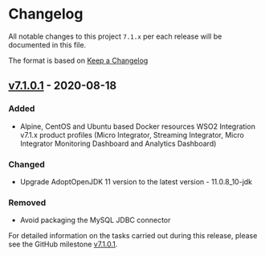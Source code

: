 # Changelog

All notable changes to this project `7.1.x` per each release will be documented in this file.

The format is based on [Keep a Changelog](https://keepachangelog.com/en/1.0.0/)

## [v7.1.0.1] - 2020-08-18

### Added
- Alpine, CentOS and Ubuntu based Docker resources WSO2 Integration v7.1.x product profiles (Micro Integrator,
 Streaming Integrator, Micro Integrator Monitoring Dashboard and Analytics Dashboard)
### Changed
- Upgrade AdoptOpenJDK 11 version to the latest version - 11.0.8_10-jdk
### Removed
- Avoid packaging the MySQL JDBC connector

For detailed information on the tasks carried out during this release, please see the GitHub milestone
[v7.1.0.1](https://github.com/wso2/docker-ei/milestone/14).

[v7.1.0.1]: https://github.com/wso2/docker-ei/compare/v7.0.0.3...v7.1.0.1
